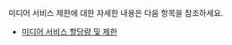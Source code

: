미디어 서비스 제한에 대한 자세한 내용은 다음 항목을 참조하세요.

 - [미디어 서비스 할당량 및 제한](../media-services-quotas-and-limitations)

<!--HONumber=47-->
